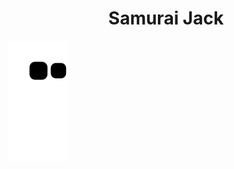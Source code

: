 <h1 align="center"> Samurai Jack </h1>

![Snake animation](https://github.com/Enzo-Giuliano/Enzo-Giuliano/blob/output/github-contribution-grid-snake.svg)
<!--
**Enzo-Giuliano/Enzo-Giuliano** is a ✨ _special_ ✨ repository because its `README.md` (this file) appears on your GitHub profile.

Here are some ideas to get you started:

- 🔭 I’m currently working on ...
- 🌱 I’m currently learning ...
- 👯 I’m looking to collaborate on ...
- 🤔 I’m looking for help with ...
- 💬 Ask me about ...
- 📫 How to reach me: ...
- 😄 Pronouns: ...
- ⚡ Fun fact: ...
-->
